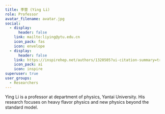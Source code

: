 ```yaml
---
title: 李营 (Ying Li)
role: Professor
avatar_filename: avatar.jpg
social:
  - display:
      header: false
    link: mailto:liying@ytu.edu.cn
    icon_pack: fas
    icon: envelope
  - display:
      header: false
    link: https://inspirehep.net/authors/1320505?ui-citation-summary=true
    icon_pack: ai
    icon: inspire
superuser: true
user_groups:
  - Researchers
---
```

Ying Li is a professor at department of physics, Yantai University. His research focuses on heavy flavor physics and new physics beyond the standard model.